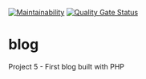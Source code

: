 [![Maintainability](https://api.codeclimate.com/v1/badges/3031ba24ea94a94ee13b/maintainability)](https://codeclimate.com/github/OlivierFL/blog/maintainability) 
[![Quality Gate Status](https://sonarcloud.io/api/project_badges/measure?project=OlivierFL_blog&metric=alert_status)](https://sonarcloud.io/dashboard?id=OlivierFL_blog)

# blog
Project 5 - First blog built with PHP

